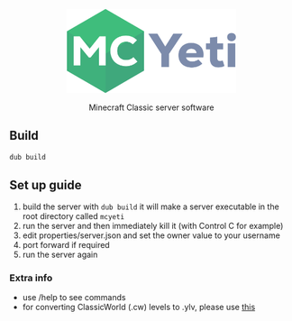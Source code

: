 <p align="center"><img width="300px" src="img/logo.png"></p>
<p align="center">Minecraft Classic server software</p>

## Build
```
dub build
```

## Set up guide
1. build the server with `dub build` it will make a server executable in the root directory called `mcyeti`
2. run the server and then immediately kill it (with Control C for example)
3. edit properties/server.json and set the owner value to your username
4. port forward if required
5. run the server again

### Extra info
- use /help to see commands
- for converting ClassicWorld (.cw) levels to .ylv, please use [this](https://github.com/minecraft8997/CW2YLV)
